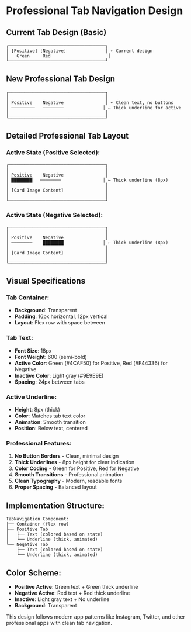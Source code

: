 # Professional Tab Navigation Design

## Current Tab Design (Basic)
```
┌─────────────────────────────────────┐
│ [Positive] [Negative]               │ ← Current design
│   Green     Red                      │
└─────────────────────────────────────┘
```

## New Professional Tab Design
```
┌─────────────────────────────────────┐
│                                     │
│ Positive    Negative                │ ← Clean text, no buttons
│ ─────────   ────────               │ ← Thick underline for active
│                                     │
└─────────────────────────────────────┘
```

## Detailed Professional Tab Layout

### Active State (Positive Selected):
```
┌─────────────────────────────────────┐
│                                     │
│ Positive    Negative                │
│ ████████   ────────                │ ← Thick underline (8px)
│                                     │
│ [Card Image Content]                │
│                                     │
└─────────────────────────────────────┘
```

### Active State (Negative Selected):
```
┌─────────────────────────────────────┐
│                                     │
│ Positive    Negative                │
│ ────────    ████████               │ ← Thick underline (8px)
│                                     │
│ [Card Image Content]                │
│                                     │
└─────────────────────────────────────┘
```

## Visual Specifications

### Tab Container:
- **Background**: Transparent
- **Padding**: 16px horizontal, 12px vertical
- **Layout**: Flex row with space between

### Tab Text:
- **Font Size**: 18px
- **Font Weight**: 600 (semi-bold)
- **Active Color**: Green (#4CAF50) for Positive, Red (#F44336) for Negative
- **Inactive Color**: Light gray (#9E9E9E)
- **Spacing**: 24px between tabs

### Active Underline:
- **Height**: 8px (thick)
- **Color**: Matches tab text color
- **Animation**: Smooth transition
- **Position**: Below text, centered

### Professional Features:
1. **No Button Borders** - Clean, minimal design
2. **Thick Underlines** - 8px height for clear indication
3. **Color Coding** - Green for Positive, Red for Negative
4. **Smooth Transitions** - Professional animation
5. **Clean Typography** - Modern, readable fonts
6. **Proper Spacing** - Balanced layout

## Implementation Structure:
```
TabNavigation Component:
├── Container (flex row)
├── Positive Tab
│   ├── Text (colored based on state)
│   └── Underline (thick, animated)
└── Negative Tab
    ├── Text (colored based on state)
    └── Underline (thick, animated)
```

## Color Scheme:
- **Positive Active**: Green text + Green thick underline
- **Negative Active**: Red text + Red thick underline
- **Inactive**: Light gray text + No underline
- **Background**: Transparent

This design follows modern app patterns like Instagram, Twitter, and other professional apps with clean tab navigation.
